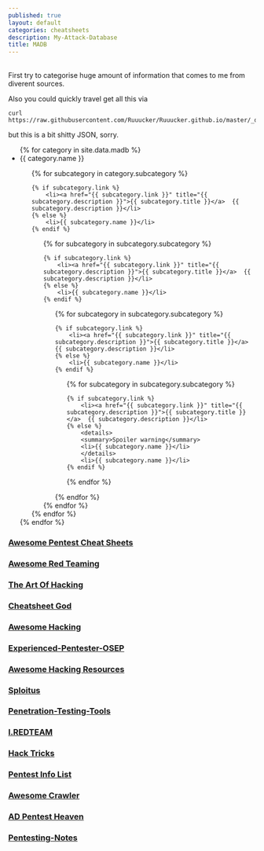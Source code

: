 ```yaml
---
published: true
layout: default
categories: cheatsheets
description: My-Attack-Database
title: MADB
---
```

<br>
First try to categorise huge amount of information that comes to me from diverent sources.

Also you could quickly travel get all this via
```
curl https://raw.githubusercontent.com/Ruuucker/Ruuucker.github.io/master/_data/madb.json
```
but this is a bit shitty JSON, sorry. 

<ul> 
{% for category in site.data.madb %}
<li>{{ category.name }}</li>
<ul> 
{% for subcategory in category.subcategory %}

	{% if subcategory.link %}
		<li><a href="{{ subcategory.link }}" title="{{ subcategory.description }}">{{ subcategory.title }}</a>	{{ subcategory.description }}</li>
	{% else %}
		<li>{{ subcategory.name }}</li>
	{% endif %}

<ul> 
{% for subcategory in subcategory.subcategory %}

	{% if subcategory.link %}
		<li><a href="{{ subcategory.link }}" title="{{ subcategory.description }}">{{ subcategory.title }}</a>	{{ subcategory.description }}</li>
	{% else %}
		<li>{{ subcategory.name }}</li>
	{% endif %}

<ul> 
{% for subcategory in subcategory.subcategory %}

	{% if subcategory.link %}
		<li><a href="{{ subcategory.link }}" title="{{ subcategory.description }}">{{ subcategory.title }}</a>	{{ subcategory.description }}</li>
	{% else %}
		<li>{{ subcategory.name }}</li>
	{% endif %}

<ul> 
{% for subcategory in subcategory.subcategory %}

	{% if subcategory.link %}
		<li><a href="{{ subcategory.link }}" title="{{ subcategory.description }}">{{ subcategory.title }}</a>	{{ subcategory.description }}</li>
	{% else %}
		<details>
  		<summary>Spoiler warning</summary>
		<li>{{ subcategory.name }}</li>
		</details>
		<li>{{ subcategory.name }}</li>
	{% endif %}


{% endfor %}
</ul> 
{% endfor %}
</ul> 
{% endfor %}
</ul> 
{% endfor %}
</ul> 
{% endfor %}
</ul> 

### [Awesome Pentest Cheat Sheets](https://github.com/coreb1t/awesome-pentest-cheat-sheets "Awesome Pentest Cheat Sheets")

### [Awesome Red Teaming](https://github.com/yeyintminthuhtut/Awesome-Red-Teaming "Awesome Red Teaming")

### [The Art Of Hacking](https://github.com/The-Art-of-Hacking/h4cker "The Art Of Hacking")

### [Cheatsheet God](https://github.com/OlivierLaflamme/Cheatsheet-God "Cheatsheet God")

### [Awesome Hacking](https://github.com/Hack-with-Github/Awesome-Hacking "Awesome Hacking")

### [Experienced-Pentester-OSEP](https://github.com/nullg0re/Experienced-Pentester-OSEP)

### [Awesome Hacking Resources](https://github.com/vitalysim/Awesome-Hacking-Resources "Awesome Hacking Resources")

### [Sploitus](https://sploitus.com/?query=active%20directory#tools "Sploitus")

### [Penetration-Testing-Tools](https://github.com/mgeeky/Penetration-Testing-Tools "Penetration-Testing-Tools")

### [I.REDTEAM](https://www.ired.team/)

### [Hack Tricks](https://book.hacktricks.xyz/)

### [Pentest Info List](https://github.com/Ridter/Pentest)

### [Awesome Crawler](https://github.com/BruceDone/awesome-crawler "Awesome Crawler")

### [AD Pentest Heaven](https://github.com/balaasif6789/AD-Pentesting "AD Pentest Heaven")

### [Pentesting-Notes](https://github.com/CyberJunnkie/Pentesting-Notes "Pentesting-Notes")


